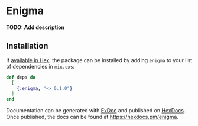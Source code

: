 # Enigma

**TODO: Add description**

## Installation

If [available in Hex](https://hex.pm/docs/publish), the package can be installed
by adding `enigma` to your list of dependencies in `mix.exs`:

```elixir
def deps do
  [
    {:enigma, "~> 0.1.0"}
  ]
end
```

Documentation can be generated with [ExDoc](https://github.com/elixir-lang/ex_doc)
and published on [HexDocs](https://hexdocs.pm). Once published, the docs can
be found at <https://hexdocs.pm/enigma>.

